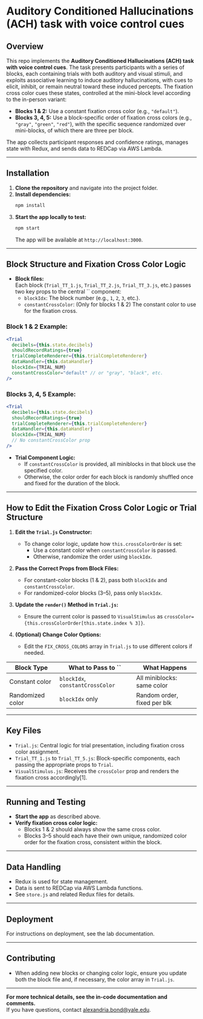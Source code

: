 # Auditory Conditioned Hallucinations (ACH) task with voice control cues

## Overview

This repo implements the **Auditory Conditioned Hallucinations (ACH) task with voice control cues**. The task presents participants with a series of blocks, each containing trials with both auditory and visual stimuli, and exploits associative learning to induce auditory hallucinations, with cues to elicit, inhibit, or remain neutral toward these induced percepts. The fixation cross color cues these states, controlled at the mini-block level according to the in-person variant:

- **Blocks 1 & 2:** Use a constant fixation cross color (e.g., `"default"`).
- **Blocks 3, 4, 5:** Use a block-specific order of fixation cross colors (e.g., `"gray"`, `"green"`, `"red"`), with the specific sequence randomized over mini-blocks, of which there are three per block.

The app collects participant responses and confidence ratings, manages state with Redux, and sends data to REDCap via AWS Lambda.

---

## Installation

1. **Clone the repository** and navigate into the project folder.
2. **Install dependencies:**
   ```bash
   npm install
   ```
3. **Start the app locally to test:**
   ```bash
   npm start
   ```
   The app will be available at `http://localhost:3000`.

---

## Block Structure and Fixation Cross Color Logic

- **Block files:**  
  Each block (`Trial_TT_1.js`, `Trial_TT_2.js`, `Trial_TT_3.js`, etc.) passes two key props to the central `` component:
  - `blockIdx`: The block number (e.g., `1`, `2`, `3`, etc.).
  - `constantCrossColor`: (Only for blocks 1 & 2) The constant color to use for the fixation cross.

### Block 1 & 2 Example:
```jsx
<Trial
  decibels={this.state.decibels}
  shouldRecordRatings={true}
  trialCompleteRenderer={this.trialCompleteRenderer}
  dataHandler={this.dataHandler}
  blockIdx={TRIAL_NUM}
  constantCrossColor="default" // or "gray", "black", etc.
/>
```

### Blocks 3, 4, 5 Example:
```jsx
<Trial
  decibels={this.state.decibels}
  shouldRecordRatings={true}
  trialCompleteRenderer={this.trialCompleteRenderer}
  dataHandler={this.dataHandler}
  blockIdx={TRIAL_NUM}
  // No constantCrossColor prop
/>
```

- **Trial Component Logic:**
  - If `constantCrossColor` is provided, all miniblocks in that block use the specified color.
  - Otherwise, the color order for each block is randomly shuffled once and fixed for the duration of the block.

---

## How to Edit the Fixation Cross Color Logic or Trial Structure

1. **Edit the `Trial.js` Constructor:**
   - To change color logic, update how `this.crossColorOrder` is set:
     - Use a constant color when `constantCrossColor` is passed.
     - Otherwise, randomize the order using `blockIdx`.

2. **Pass the Correct Props from Block Files:**
   - For constant-color blocks (1 & 2), pass both `blockIdx` and `constantCrossColor`.
   - For randomized-color blocks (3–5), pass only `blockIdx`.

3. **Update the `render()` Method in `Trial.js`:**
   - Ensure the current color is passed to `VisualStimulus` as `crossColor={this.crossColorOrder[this.state.index % 3]}`.

4. **(Optional) Change Color Options:**
   - Edit the `FIX_CROSS_COLORS` array in `Trial.js` to use different colors if needed.

| Block Type       | What to Pass to ``              | What Happens                |
|------------------|------------------------------------------|-----------------------------|
| Constant color   | `blockIdx`, `constantCrossColor`         | All miniblocks: same color  |
| Randomized color | `blockIdx` only                          | Random order, fixed per blk |

---

## Key Files

- `Trial.js`: Central logic for trial presentation, including fixation cross color assignment.
- `Trial_TT_1.js` to `Trial_TT_5.js`: Block-specific components, each passing the appropriate props to `Trial`.
- `VisualStimulus.js`: Receives the `crossColor` prop and renders the fixation cross accordingly[1].

---

## Running and Testing

- **Start the app** as described above.
- **Verify fixation cross color logic:**
  - Blocks 1 & 2 should always show the same cross color.
  - Blocks 3–5 should each have their own unique, randomized color order for the fixation cross, consistent within the block.

---

## Data Handling

- Redux is used for state management.
- Data is sent to REDCap via AWS Lambda functions.
- See `store.js` and related Redux files for details.

---

## Deployment

For instructions on deployment, see the lab documentation.

---

## Contributing

- When adding new blocks or changing color logic, ensure you update both the block file and, if necessary, the color array in `Trial.js`.

---

**For more technical details, see the in-code documentation and comments.**  
If you have questions, contact alexandria.bond@yale.edu.
